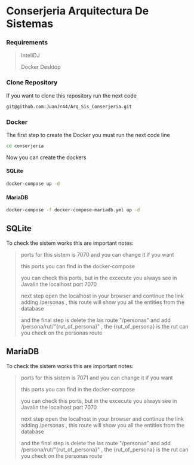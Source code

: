 # Conserjeria Arquitectura De Sistemas

### Requirements

> IntelIDJ
> 
> Docker Desktop

### Clone Repository

If you want to clone this repository run the next code 

```bash
git@github.com:JuanJr44/Arq_Sis_Conserjeria.git
```

### Docker

The first step to create the Docker you must run the next code line

```bash
cd conserjeria
```

Now you can create the dockers

#### SQLite


```bash
docker-compose up -d
```

#### MariaDB

```bash
docker-compose -f docker-compose-mariadb.yml up -d
```

## SQLite

To check the sistem works this are important notes:
> ports for this sistem is 7070 and you can change it if you want
> 
> this ports you can find in the docker-compose
> 
> you can check this ports, but in the excecute you always see in Javalin the localhost port 7070
>
> next step open the localhost in your browser and continue the link adding /personas , this route will show you all the entities from the database
>
> and the final step is delete the las route "/personas" and add /persona/rut/"{rut_of_persona}" , the {rut_of_persona} is the rut can you check on the personas route



## MariaDB

To check the sistem works this are important notes:
> ports for this sistem is 7071 and you can change it if you want
> 
> this ports you can find in the docker-compose
> 
> you can check this ports, but in the excecute you always see in Javalin the localhost port 7070
> 
> next step open the localhost in your browser and continue the link adding /personas , this route will show you all the entities from the database
>
> and the final step is delete the las route "/personas" and add /persona/rut/"{rut_of_persona}" , the {rut_of_persona} is the rut can you check on the personas route
